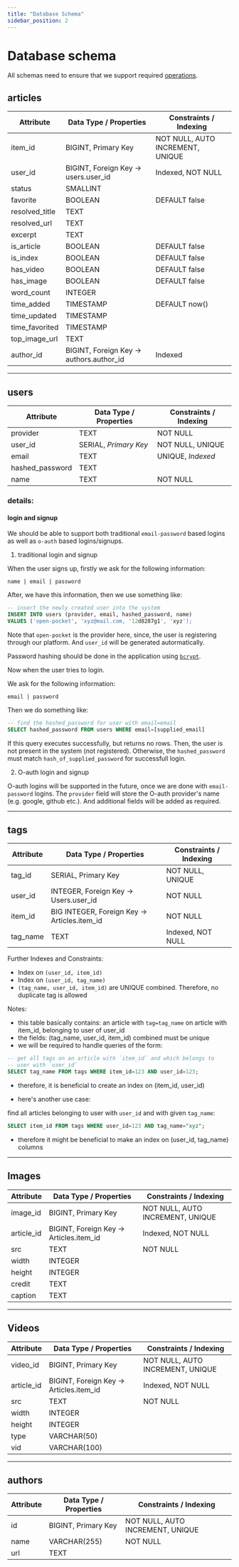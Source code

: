 ```yaml
---
title: "Database Schema"
sidebar_position: 2
---
```


# Database schema

All schemas need to ensure that we support required
[operations](/docs/category/api-spec).


## articles

| Attribute               | Data Type / Properties      | Constraints / Indexing                    |
|--------------------------|----------------------------|--------------------------------------------|
| item\_id                 | BIGINT, Primary Key        | NOT NULL, AUTO INCREMENT, UNIQUE           |
| user\_id                 | BIGINT, Foreign Key → users.user\_id | Indexed, NOT NULL                     |
| status                   | SMALLINT                   |                                            |
| favorite                 | BOOLEAN                    | DEFAULT false                              |
| resolved\_title          | TEXT                       |                                            |
| resolved\_url            | TEXT                       |                                            |
| excerpt                  | TEXT                       |                                            |
| is\_article              | BOOLEAN                    | DEFAULT false                              |
| is\_index                | BOOLEAN                    | DEFAULT false                              |
| has\_video               | BOOLEAN                    | DEFAULT false                              |
| has\_image               | BOOLEAN                    | DEFAULT false                              |
| word\_count              | INTEGER                    |                                            |
| time\_added              | TIMESTAMP                  | DEFAULT now()                              |
| time\_updated            | TIMESTAMP                  |                                            |
| time\_favorited          | TIMESTAMP                  |                                            |
| top\_image\_url          | TEXT                       |                                            |
| author\_id               | BIGINT, Foreign Key → authors.author\_id | Indexed                      |

---

## users

| Attribute   | Data Type / Properties  | Constraints / Indexing            |
|-------------|--------------------------|------------------------------------|
| provider    | TEXT                     | NOT NULL                           |
| user\_id    | SERIAL, _Primary Key_    | NOT NULL, UNIQUE                   |
| email       | TEXT                     | UNIQUE, _Indexed_                  |
| hashed\_password | TEXT                |                                    |
| name        | TEXT                     | NOT NULL                           |

### details:

#### login and signup

We should be able to support both traditional `email-password` based
logins as well as `o-auth` based logins/signups.

1. traditional login and signup

When the user signs up, firstly we ask for the following information:

```
name | email | password 
```

After, we have this information, then we use something like:

```sql
-- insert the newly created user into the system
INSERT INTO users (provider, email, hashed_password, name) 
VALUES ('open-pocket', 'xyz@mail.com, '12d8287g1', 'xyz');
```

Note that `open-pocket` is the provider here, since, the user is
registering through our platform. And `user_id` will be generated
autormatically.

Password hashing should be done in the application using
[`bcrypt`](https://www.npmjs.com/package/bcrypt).


Now when the user tries to login.

We ask for the following information:

```
email | password
```

Then we do something like:

```sql
-- find the hashed_password for user with email=email
SELECT hashed_password FROM users WHERE email=[supplied_email]
```

If this query executes successfully, but returns no rows. Then, the user
is not present in the system (not registered). Otherwise, the
`hashed_password` must match `hash_of_supplied_password` for successfull
login.

2. O-auth  login and signup

O-auth logins will be supported in the future, once we are done with
`email-password` logins. The `provider` field will store the O-auth
provider's name (e.g. google, github etc.). And additional fields will
be added as required.


---

## tags

| Attribute   | Data Type / Properties                        | Constraints / Indexing | 
|-------------|-----------------------------------------------|------------------------|
| tag\_id      | SERIAL, Primary Key                          | NOT NULL, UNIQUE       | 
| user\_id     | INTEGER, Foreign Key → Users.user\_id        | NOT NULL               | 
| item\_id     | BIG INTEGER, Foreign Key → Articles.item\_id | NOT NULL               | 
| tag\_name    | TEXT                                         | Indexed, NOT NULL     | 

Further Indexes and Constraints:

- Index on `(user_id, item_id)`
- Index on `(user_id, tag_name)`
- `(tag_name, user_id, item_id)` are UNIQUE combined. Therefore, no
  duplicate tag is allowed

Notes:

- this table basically contains: an article with `tag=tag_name` on
  article with item\_id, belonging to user of user\_id
- the fields: (tag\_name, user\_id, item\_id) combined must be unique
- we will be required to handle queries of the form:

```sql
-- get all tags on an article with `item_id` and which belongs to
-- user with `user_id`
SELECT tag_name FROM tags WHERE item_id=123 AND user_id=123;
```

- therefore, it is beneficial to create an index on (item\_id, user\_id)

- here's another use case:

find all articles belonging to user with `user_id` and with given
`tag_name`:

```sql
SELECT item_id FROM tags WHERE user_id=123 AND tag_name="xyz";
```

- therefore it might be beneficial to make an index on (user\_id,
  tag\_name) columns

---

## Images

| Attribute   | Data Type / Properties             | Constraints / Indexing            |
|-------------|-------------------------------------|------------------------------------|
| image\_id    | BIGINT, Primary Key                | NOT NULL, AUTO INCREMENT, UNIQUE   |
| article\_id  | BIGINT, Foreign Key → Articles.item\_id | Indexed, NOT NULL                |
| src         | TEXT                               | NOT NULL                           |
| width       | INTEGER                            |                                    |
| height      | INTEGER                            |                                    |
| credit      | TEXT                               |                                    |
| caption     | TEXT                               |                                    |

---

## Videos

| Attribute   | Data Type / Properties             | Constraints / Indexing            |
|-------------|-------------------------------------|------------------------------------|
| video\_id    | BIGINT, Primary Key                | NOT NULL, AUTO INCREMENT, UNIQUE   |
| article\_id  | BIGINT, Foreign Key → Articles.item\_id | Indexed, NOT NULL                |
| src         | TEXT                               | NOT NULL                           |
| width       | INTEGER                            |                                    |
| height      | INTEGER                            |                                    |
| type        | VARCHAR(50)                        |                                    |
| vid         | VARCHAR(100)                       |                                    |

---

## authors

| Attribute   | Data Type / Properties  | Constraints / Indexing            |
|-------------|--------------------------|------------------------------------|
| id          | BIGINT, Primary Key     | NOT NULL, AUTO INCREMENT, UNIQUE   |
| name        | VARCHAR(255)            | NOT NULL                           |
| url         | TEXT                     |                                    |

